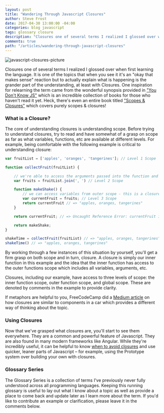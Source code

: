 ```yaml
---
layout: post
title: "Wandering Through Javascript Closures"
author: Steve Frost
date: 2017-04-30 13:00:00 -04:00
categories: blog javascript
tags: glossary closure
description: "Closures one of several terms I realized I glossed over when first learning the language. It is one of the topics that when you see it it's an 'okay that makes sense' reaction but to actually explain what is happening is the grander part of the understanding, at least with Closures."
comments: true
path: "/articles/wandering-through-javascript-closures"
---
```


![javascript-closures-picture](/img/blogs/javascriptclosures1.jpg)

Closures one of several terms I realized I glossed over when first learning the language. It is one of the topics that when you see it it's an "okay that makes sense" reaction but to actually explain what is happening is the grander part of the understanding, at least with Closures. One inspiration for relearning the term came from the wonderful synopsis provided in ["You Don't Know JS"](https://github.com/getify/You-Dont-Know-JS) which is an incredible collection of books for those who haven't read it yet. Heck, there's even an entire book titled ["Scopes & Closures"](https://github.com/getify/You-Dont-Know-JS/blob/master/scope%20&%20closures/README.md#you-dont-know-js-scope--closures) which covers purely scopes & closures! 

### What is a Closure?
The core of understanding closures is understanding scope. Before trying to understand closures, try to read and have somewhat of a grasp on scope as far as what variables, functions, etc are available at different levels. For example, being comfortable with the following example is critical to understanding closure:

```javascript
var fruitList = ['apples', 'oranges', 'tangerines']; // Level 1 Scope

function collectFruit(fruitList) {

    // we're able to access the arguments passed into the function and assign them to variables
    var fruits = fruitList.join(', ') // Level 2 Scope

    function makeShake() {
        // we can access variables from outer scope - this is a closure!
        var currentFruit = fruits; // Level 3 Scope
        return currentFruit // => "apples, oranges, tangerines"
    }

    return currentFruit; // => Uncaught Reference Error: currentFruit is not defined. We *can't* access variables from inner scope

    return makeShake;
}

shakeTime = collectFruit(fruitList) // => "apples, oranges, tangerines"
shakeTime() // => "apples, oranges, tangerines"
```

By working through a few instances of this situation by yourself, you'll get a firm grasp on both scope and in turn, closure. A closure is simply our inner function in this example and the idea that the inner function has access to the outer functions scope which includes all variables, arguments, etc. 

Closures, including our example, have access to three levels of scope: the inner function scope, outer function scope, and global scope. These are denoted by comments in the example to provide clarity.

If metaphors are helpful to you, FreeCodeCamp did a [Medium article](https://medium.freecodecamp.com/whats-a-javascript-closure-in-plain-english-please-6a1fc1d2ff1c) on how closures are similar to components in a car which provides a different way of thinking about the topic.

### Using Closures

Now that we've grasped what closures are, you'll start to see them everywhere. They are a common and powerful feature of Javascript. They are also found in many modern frameworks like Angular. While they're incredibly useful, it can be helpful to know [when to avoid closures](https://www.sitepoint.com/javascript-closures-demystified/) and use quicker, leaner parts of Javascript – for example, using the Prototype system over building your own with closures.

### Glossary Series

The Glossary Series is a collection of terms I've previously never fully understood across all programming languages. Keeping this running glossary is useful to lay out what I know about a topic as well as provide a place to come back and update later as I learn more about the term. If you'd like to contribute an example or clarification, please leave it in the comments below.
